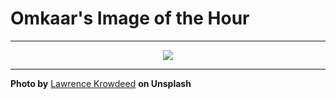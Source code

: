# Omkaar's Image of the Hour

---

<div align="center">

<a href="https://unsplash.com/photos/woman-sunbathes-on-a-beach-by-a-sailboat-syZl3BPHHzc">
  <img src="https://images.unsplash.com/photo-1752496134453-d7658ecfa600?crop=entropy&cs=tinysrgb&fit=max&fm=jpg&ixid=M3w3NjA2Nzh8MHwxfHJhbmRvbXx8fHx8fHx8fDE3NTQ4NzA0MDB8&ixlib=rb-4.1.0&q=80&w=1080" style="max-width:100%; height:auto;">
</a>



</div>

---

**Photo by** [Lawrence Krowdeed](https://unsplash.com/@krowdeed) **on Unsplash**
